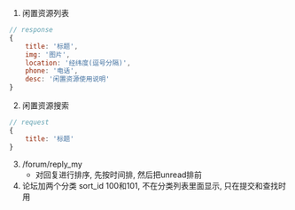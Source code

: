 1. 闲置资源列表

```js
// response
{
    title: '标题',
    img: '图片',
    location: '经纬度(逗号分隔)',
    phone: '电话',
    desc: '闲置资源使用说明'
}
```

2. 闲置资源搜索

```js
// request
{
    title: '标题'
}
```

3. /forum/reply_my
   * 对回复进行排序, 先按时间排, 然后把unread排前
4. 论坛加两个分类 sort_id 100和101, 不在分类列表里面显示, 只在提交和查找时用
